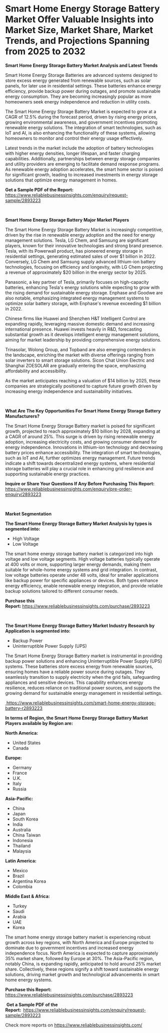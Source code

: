 <p><h1>Smart Home Energy Storage Battery Market Offer Valuable Insights into Market Size, Market Share, Market Trends, and Projections Spanning from 2025 to 2032</h1></p><p><strong>Smart Home Energy Storage Battery Market Analysis and Latest Trends</strong></p>
<p><p>Smart Home Energy Storage Batteries are advanced systems designed to store excess energy generated from renewable sources, such as solar panels, for later use in residential settings. These batteries enhance energy efficiency, provide backup power during outages, and promote sustainable energy consumption. They are becoming increasingly popular as more homeowners seek energy independence and reduction in utility costs.</p><p>The Smart Home Energy Storage Battery Market is expected to grow at a CAGR of 12.5% during the forecast period, driven by rising energy prices, growing environmental awareness, and government incentives promoting renewable energy solutions. The integration of smart technologies, such as IoT and AI, is also enhancing the functionality of these systems, allowing homeowners to monitor and control their energy usage effectively.</p><p>Latest trends in the market include the adoption of battery technologies with higher energy densities, longer lifespan, and faster charging capabilities. Additionally, partnerships between energy storage companies and utility providers are emerging to facilitate demand response programs. As renewable energy adoption accelerates, the smart home sector is poised for significant growth, leading to increased investments in energy storage solutions that optimize energy management in homes.</p></p>
<p><strong>Get a Sample PDF of the Report:&nbsp;</strong> <a href="https://www.reliablebusinessinsights.com/enquiry/request-sample/2893223?utm_campaign=3273&utm_medium=2&utm_source=Github&utm_content=ia&utm_term=15032025&utm_id=smart-home-energy-storage-battery">https://www.reliablebusinessinsights.com/enquiry/request-sample/2893223</a></p>
<p>&nbsp;</p>
<p><strong>Smart Home Energy Storage Battery Major Market Players</strong></p>
<p><p>The Smart Home Energy Storage Battery Market is increasingly competitive, driven by the rise in renewable energy adoption and the need for energy management solutions. Tesla, LG Chem, and Samsung are significant players, known for their innovative technologies and strong brand presence. Tesla, with its Powerwall product, has pioneered energy storage in residential settings, generating estimated sales of over $1 billion in 2022. Conversely, LG Chem and Samsung supply advanced lithium-ion battery technologies, focusing on efficiency and longevity, with LG Chem projecting a revenue of approximately $20 billion in the energy sector by 2025.</p><p>Panasonic, a key partner of Tesla, primarily focuses on high-capacity batteries, enhancing Tesla's energy solutions while expecting to grow with the rising demand for sustainable energy storage. Enphase and Goodwe are also notable, emphasizing integrated energy management systems to optimize solar battery storage, with Enphase's revenue exceeding $1 billion in 2022.</p><p>Chinese firms like Huawei and Shenzhen H&T Intelligent Control are expanding rapidly, leveraging massive domestic demand and increasing international presence. Huawei invests heavily in R&D, forecasting substantial growth as it develops intelligent energy management solutions, aiming for market leadership by providing comprehensive energy solutions.</p><p>Trinasolar, Wolong Group, and Topband are also emerging contenders in the landscape, enriching the market with diverse offerings ranging from solar inverters to smart storage solutions. Sicon Chat Union Electric and Shanghai ZOESOLAR are gradually entering the space, emphasizing affordability and accessibility.</p><p>As the market anticipates reaching a valuation of $14 billion by 2025, these companies are strategically positioned to capture future growth driven by increasing energy independence and sustainability initiatives.</p></p>
<p>&nbsp;</p>
<p><strong>What Are The Key Opportunities For Smart Home Energy Storage Battery Manufacturers?</strong></p>
<p><p>The Smart Home Energy Storage Battery market is poised for significant growth, projected to reach approximately $10 billion by 2028, expanding at a CAGR of around 25%. This surge is driven by rising renewable energy adoption, increasing electricity costs, and growing consumer demand for energy independence. Innovations in lithium-ion technology and decreasing battery prices enhance accessibility. The integration of smart technologies, such as IoT and AI, further optimizes energy management. Future trends indicate a shift towards decentralized energy systems, where residential storage batteries will play a crucial role in enhancing grid resilience and supporting sustainable energy practices.</p></p>
<p><strong>Inquire or Share Your Questions If Any Before Purchasing This Report:</strong> <a href="https://www.reliablebusinessinsights.com/enquiry/pre-order-enquiry/2893223?utm_campaign=3273&utm_medium=2&utm_source=Github&utm_content=ia&utm_term=15032025&utm_id=smart-home-energy-storage-battery">https://www.reliablebusinessinsights.com/enquiry/pre-order-enquiry/2893223</a></p>
<p>&nbsp;</p>
<p><strong>Market Segmentation</strong></p>
<p><strong>The Smart Home Energy Storage Battery Market Analysis by types is segmented into:</strong></p>
<p><ul><li>High Voltage</li><li>Low Voltage</li></ul></p>
<p><p>The smart home energy storage battery market is categorized into high voltage and low voltage segments. High voltage batteries typically operate at 400 volts or more, supporting larger energy demands, making them suitable for whole-home energy systems and grid integration. In contrast, low voltage batteries operate under 48 volts, ideal for smaller applications like backup power for specific appliances or devices. Both types enhance energy efficiency, enable renewable energy integration, and provide reliable backup solutions tailored to different consumer needs.</p></p>
<p><strong>Purchase this Report:&nbsp;</strong><a href="https://www.reliablebusinessinsights.com/purchase/2893223?utm_campaign=3273&utm_medium=2&utm_source=Github&utm_content=ia&utm_term=15032025&utm_id=smart-home-energy-storage-battery">https://www.reliablebusinessinsights.com/purchase/2893223</a></p>
<p>&nbsp;</p>
<p><strong>The Smart Home Energy Storage Battery Market Industry Research by Application is segmented into:</strong></p>
<p><ul><li>Backup Power</li><li>Uninterruptible Power Supply (UPS)</li></ul></p>
<p><p>The Smart Home Energy Storage Battery market is instrumental in providing backup power solutions and enhancing Uninterruptible Power Supply (UPS) systems. These batteries store excess energy from renewable sources, ensuring homes have a reliable power source during outages. They seamlessly transition to supply electricity when the grid fails, safeguarding appliances and sensitive devices. This capability enhances energy resilience, reduces reliance on traditional power sources, and supports the growing demand for sustainable energy management in residential settings.</p></p>
<p><a href="https://www.reliablebusinessinsights.com/smart-home-energy-storage-battery-r2893223?utm_campaign=3273&utm_medium=2&utm_source=Github&utm_content=ia&utm_term=15032025&utm_id=smart-home-energy-storage-battery">&nbsp;https://www.reliablebusinessinsights.com/smart-home-energy-storage-battery-r2893223</a></p>
<p><strong>In terms of Region, the Smart Home Energy Storage Battery Market Players available by Region are:</strong></p>
<p>
    <p> <strong> North America: </strong>
        <ul>
            <li>United States</li>
            <li>Canada</li>
        </ul>
        </p> 
    <p> <strong> Europe: </strong>
        <ul>
            <li>Germany</li>
            <li>France</li>
            <li>U.K.</li>
            <li>Italy</li>
            <li>Russia</li>
        </ul>
        </p> 
    <p> <strong> Asia-Pacific: </strong>
        <ul>
            <li>China</li>
            <li>Japan</li>
            <li>South Korea</li>
            <li>India</li>
            <li>Australia</li>
            <li>China Taiwan</li>
            <li>Indonesia</li>
            <li>Thailand</li>
            <li>Malaysia</li>
        </ul>
        </p> 
    <p> <strong> Latin America: </strong>
        <ul>
            <li>Mexico</li>
            <li>Brazil</li>
            <li>Argentina Korea</li>
            <li>Colombia</li>
        </ul>
        </p> 
    <p> <strong> Middle East & Africa: </strong>
        <ul>
            <li>Turkey</li>
            <li>Saudi</li>
            <li>Arabia</li>
            <li>UAE</li>
            <li>Korea</li>
        </ul>
    </p>
    </p>
<p><p>The smart home energy storage battery market is experiencing robust growth across key regions, with North America and Europe projected to dominate due to government incentives and increased energy independence focus. North America is expected to capture approximately 35% market share, followed by Europe at 30%. The Asia-Pacific region, notably China, is expanding rapidly, anticipated to hold around 25% market share. Collectively, these regions signify a shift toward sustainable energy solutions, driving market growth and technological advancements in smart home energy systems.</p></p>
<p><strong>Purchase this Report: </strong><a href="https://www.reliablebusinessinsights.com/purchase/2893223?utm_campaign=3273&utm_medium=2&utm_source=Github&utm_content=ia&utm_term=15032025&utm_id=smart-home-energy-storage-battery">https://www.reliablebusinessinsights.com/purchase/2893223</a></p>
<p>&nbsp;<strong>Get a Sample PDF of the Report:&nbsp;&nbsp;</strong><a href="https://www.reliablebusinessinsights.com/enquiry/request-sample/2893223?utm_campaign=3273&utm_medium=2&utm_source=Github&utm_content=ia&utm_term=15032025&utm_id=smart-home-energy-storage-battery">https://www.reliablebusinessinsights.com/enquiry/request-sample/2893223</a></p>
<p><strong></strong></p>
<p>Check more reports on <a href="https://www.reliablebusinessinsights.com/?utm_campaign=3273&utm_medium=2&utm_source=Github&utm_content=ia&utm_term=15032025&utm_id=smart-home-energy-storage-battery">https://www.reliablebusinessinsights.com/</a></p>